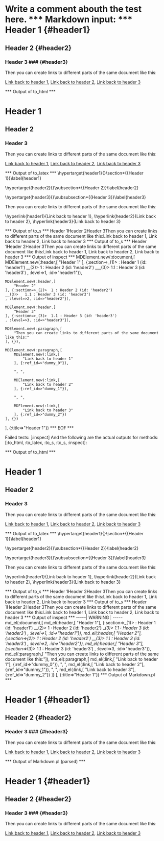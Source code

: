 Write a comment abouth the test here.
*** Markdown input: ***
Header 1            {#header1}
========

Header 2            {#header2}
--------

### Header 3 ###      {#header3}

Then you can create links to different parts of the same document like this:

[Link back to header 1](#header1),
[Link back to header 2](#header2),
[Link back to header 3](#header3)

*** Output of to_html ***
<h1 id='header1'>Header 1</h1
    ><h2 id='header2'>Header 2</h2
    ><h3 id='header3'>Header 3</h3
    ><p>Then you can create links to different parts of the same document like this:</p
    ><p
      ><a href='#header1'>Link back to header 1</a
      >, <a href='#header2'>Link back to header 2</a
      >, <a href='#header3'>Link back to header 3</a
    ></p
  >
*** Output of to_latex ***
\hypertarget{header1}{}\section*{{Header 1}}\label{header1}

\hypertarget{header2}{}\subsection*{{Header 2}}\label{header2}

\hypertarget{header3}{}\subsubsection*{{Header 3}}\label{header3}

Then you can create links to different parts of the same document like this:

\hyperlink{header1}{Link back to header 1}, \hyperlink{header2}{Link back to header 2}, \hyperlink{header3}{Link back to header 3}


*** Output of to_s ***
Header 1Header 2Header 3Then you can create links to different parts of the same document like this:Link back to header 1, Link back to header 2, Link back to header 3
*** Output of to_s ***
Header 1Header 2Header 3Then you can create links to different parts of the same document like this:Link back to header 1, Link back to header 2, Link back to header 3
*** Output of inspect ***
MDElement.new(:document,[	
	MDElement.new(:header,[	
		"Header 1"
	], {:section=>_(1)>	  : Header 1 (id: 'header1')
	__(2)>	 1 : Header 2 (id: 'header2')
	___(3)>	 1.1 : Header 3 (id: 'header3')
	, :level=>1, :id=>"header1"}),
	
	MDElement.new(:header,[	
		"Header 2"
	], {:section=>_(2)>	 1 : Header 2 (id: 'header2')
	__(3)>	 1.1 : Header 3 (id: 'header3')
	, :level=>2, :id=>"header2"}),
	
	MDElement.new(:header,[	
		"Header 3"
	], {:section=>_(3)>	 1.1 : Header 3 (id: 'header3')
	, :level=>3, :id=>"header3"}),
	
	MDElement.new(:paragraph,[	
		"Then you can create links to different parts of the same document like this:"
	], {}),
	
	MDElement.new(:paragraph,[	
		MDElement.new(:link,[	
			"Link back to header 1"
		], {:ref_id=>"dummy_0"}),
		
		", ",
		
		MDElement.new(:link,[	
			"Link back to header 2"
		], {:ref_id=>"dummy_1"}),
		
		", ",
		
		MDElement.new(:link,[	
			"Link back to header 3"
		], {:ref_id=>"dummy_2"})
	], {})
], {:title=>"Header 1"})
*** EOF ***




Failed tests:   [:inspect] 
And the following are the actual outputs for methods:
   [:to_html, :to_latex, :to_s, :to_s, :inspect]:


*** Output of to_html ***
<h1 id='header1'>Header 1</h1
    ><h2 id='header2'>Header 2</h2
    ><h3 id='header3'>Header 3</h3
    ><p>Then you can create links to different parts of the same document like this:</p
    ><p
      ><a href='#header1'>Link back to header 1</a
      >, <a href='#header2'>Link back to header 2</a
      >, <a href='#header3'>Link back to header 3</a
    ></p
  >
*** Output of to_latex ***
\hypertarget{header1}{}\section*{{Header 1}}\label{header1}

\hypertarget{header2}{}\subsection*{{Header 2}}\label{header2}

\hypertarget{header3}{}\subsubsection*{{Header 3}}\label{header3}

Then you can create links to different parts of the same document like this:

\hyperlink{header1}{Link back to header 1}, \hyperlink{header2}{Link back to header 2}, \hyperlink{header3}{Link back to header 3}


*** Output of to_s ***
Header 1Header 2Header 3Then you can create links to different parts of the same document like this:Link back to header 1, Link back to header 2, Link back to header 3
*** Output of to_s ***
Header 1Header 2Header 3Then you can create links to different parts of the same document like this:Link back to header 1, Link back to header 2, Link back to header 3
*** Output of inspect ***
-----| WARNING | -----
md_el(:document,[
	md_el(:header,[	"Header 1"], {:section=>_(1)>	  : Header 1 (id: 'header1')
	__(2)>	 1 : Header 2 (id: 'header2')
	___(3)>	 1.1 : Header 3 (id: 'header3')
	, :level=>1, :id=>"header1"}),
	md_el(:header,[	"Header 2"], {:section=>_(2)>	 1 : Header 2 (id: 'header2')
	__(3)>	 1.1 : Header 3 (id: 'header3')
	, :level=>2, :id=>"header2"}),
	md_el(:header,[	"Header 3"], {:section=>_(3)>	 1.1 : Header 3 (id: 'header3')
	, :level=>3, :id=>"header3"}),
	md_el(:paragraph,[	"Then you can create links to different parts of the same document like this:"]),
	md_el(:paragraph,[
		md_el(:link,[	"Link back to header 1"], {:ref_id=>"dummy_0"}),
		", ",
		md_el(:link,[	"Link back to header 2"], {:ref_id=>"dummy_1"}),
		", ",
		md_el(:link,[	"Link back to header 3"], {:ref_id=>"dummy_2"})
	])
], {:title=>"Header 1"})
*** Output of Markdown.pl ***
<h1>Header 1            {#header1}</h1>

<h2>Header 2            {#header2}</h2>

<h3>Header 3 ###      {#header3}</h3>

<p>Then you can create links to different parts of the same document like this:</p>

<p><a href="#header1">Link back to header 1</a>,
<a href="#header2">Link back to header 2</a>,
<a href="#header3">Link back to header 3</a></p>

*** Output of Markdown.pl (parsed) ***
<h1>Header 1 {#header1}</h1
    ><h2>Header 2 {#header2}</h2
    ><h3>Header 3 ### {#header3}</h3
    ><p>Then you can create links to different parts of the same document like this:</p
    ><p
      ><a href='#header1'>Link back to header 1</a
      >,
<a href='#header2'>Link back to header 2</a
      >,
<a href='#header3'>Link back to header 3</a
    ></p
  >